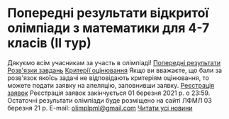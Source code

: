 # Попередні результати відкритої олімпіади з математики для 4-7 класів (ІІ тур)
Дякуємо всім учасникам за участь в олімпіаді!
[Попередні результати](/images/попередні-результати-відкритої-олімпіади-з-математики-для-4/попередні-результати-2-тур-20-21.jpg)
[Розв'язки завдань](/files/попередні-результати-відкритої-олімпіади-з-математики-для-4/текст_з_розвязками_4_7_лютий_2020_21_іі_тур.pdf)
[Критерії оцінювання](/files/попередні-результати-відкритої-олімпіади-з-математики-для-4/критерії_оцінювання_4-7кл_лютий_2021_іі_тур.pdf)
Якщо ви вважаєте, що бали за розв'язок якоїсь задачі не відповідають критеріям оцінювання, то можете подати заявку на апеляцію, заповнивши заявку.
[Реєстрація заявок](https://docs.google.com/forms/d/10DBu7fX_uh8jNkEbuYNhO3lVZ4_MiSGcIkdsCmRe2TM/edit?gxids=7628)
Реєстрація заявок закінчується 01 березня 2021 р. о 23:59.
Остаточні результати олімпіади буде розміщено на сайті ЛФМЛ 03 березня 21 р.
E-mail: [olimplpml@gmail.com](mailto:olimplpml@gmail.com)
[Читати усі новини](/news)

